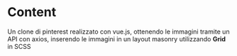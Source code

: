 # Content
Un clone di pinterest realizzato con vue.js, ottenendo le immagini tramite un API con axios, inserendo le immagini in un layout masonry utilizzando **Grid** in SCSS
